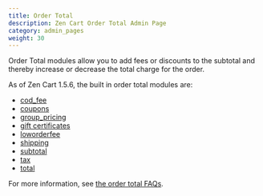 ```yaml
---
title: Order Total
description: Zen Cart Order Total Admin Page 
category: admin_pages
weight: 30
---
```


Order Total modules allow you to add fees or discounts to the subtotal and thereby increase or decrease the total charge for the order.

As of Zen Cart 1.5.6, the built in order total modules are: 

- [cod_fee](/user/order_total/default_fees/)
- [coupons](/user/order_total/coupons/)
- [group_pricing](/user/order_total/group_pricing/)
- [gift certificates](/user/order_total/gift_certificates/)
- [loworderfee](/user/order_total/default_fees/)
- [shipping](/user/order_total/default_line_items/)
- [subtotal](/user/order_total/default_line_items/)
- [tax](/user/order_total/default_line_items/)
- [total](/user/order_total/default_line_items/)

For more information, see [the order total FAQs](/user/order_total/). 

